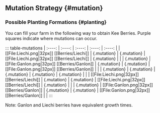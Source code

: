 ## Mutation Strategy {#mutation}

### Possible Planting Formations {#planting}

You can fill your farm in the following way to obtain Kee Berries. Purple squares indicate where mutations can occur.

::: table-mutations
| :----: | :----: | :----: | :----: | :----: |
| [[File:Liechi.png\|32px]] [[Berries/Liechi]] | {.mutation} | {.mutation} | [[File:Liechi.png\|32px]] [[Berries/Liechi]] | {.mutation} | |
| {.mutation} | [[File:Ganlon.png\|32px]] [[Berries/Ganlon]] | {.mutation} | {.mutation} | [[File:Ganlon.png\|32px]] [[Berries/Ganlon]] | |
| {.mutation} | {.mutation} | {.mutation} | {.mutation} | {.mutation} | |
| [[File:Liechi.png\|32px]] [[Berries/Liechi]] | {.mutation} | {.mutation} | [[File:Liechi.png\|32px]] [[Berries/Liechi]] | {.mutation} | |
| {.mutation} | [[File:Ganlon.png\|32px]] [[Berries/Ganlon]] | {.mutation} | {.mutation} | [[File:Ganlon.png\|32px]] [[Berries/Ganlon]] | |
:::

Note: Ganlon and Liechi berries have equivalent growth times.